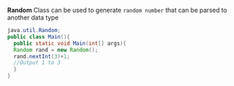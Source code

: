 **Random** Class can be used to generate `random number` that can be parsed to another data type



```java
java.util.Random;
public class Main(){
  public static void Main(int[] args){
  Random rand = new Random();
  rand.nextInt(3)+1;
  //Output 1 to 3
  }
}
```
